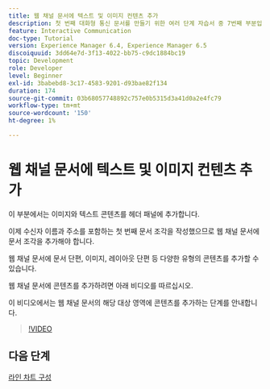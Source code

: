 ```yaml
---
title: 웹 채널 문서에 텍스트 및 이미지 컨텐츠 추가
description: 첫 번째 대화형 통신 문서를 만들기 위한 여러 단계 자습서 중 7번째 부분입니다. 이 부분에서는 이미지와 텍스트 콘텐츠를 헤더 패널에 추가합니다.
feature: Interactive Communication
doc-type: Tutorial
version: Experience Manager 6.4, Experience Manager 6.5
discoiquuid: 3dd64e7d-3f13-4022-bb75-c9dc1884bc19
topic: Development
role: Developer
level: Beginner
exl-id: 3babebd8-3c17-4583-9201-d93bae82f134
duration: 174
source-git-commit: 03b68057748892c757e0b5315d3a41d0a2e4fc79
workflow-type: tm+mt
source-wordcount: '150'
ht-degree: 1%

---
```


# 웹 채널 문서에 텍스트 및 이미지 컨텐츠 추가

이 부분에서는 이미지와 텍스트 콘텐츠를 헤더 패널에 추가합니다.

이제 수신자 이름과 주소를 포함하는 첫 번째 문서 조각을 작성했으므로 웹 채널 문서에 문서 조각을 추가해야 합니다.

웹 채널 문서에 문서 단편, 이미지, 레이아웃 단편 등 다양한 유형의 콘텐츠를 추가할 수 있습니다.

웹 채널 문서에 콘텐츠를 추가하려면 아래 비디오를 따르십시오.

이 비디오에서는 웹 채널 문서의 해당 대상 영역에 콘텐츠를 추가하는 단계를 안내합니다.

>[!VIDEO](https://video.tv.adobe.com/v/22359?quality=12&learn=on)

## 다음 단계

[라인 차트 구성](./parteight.md)
